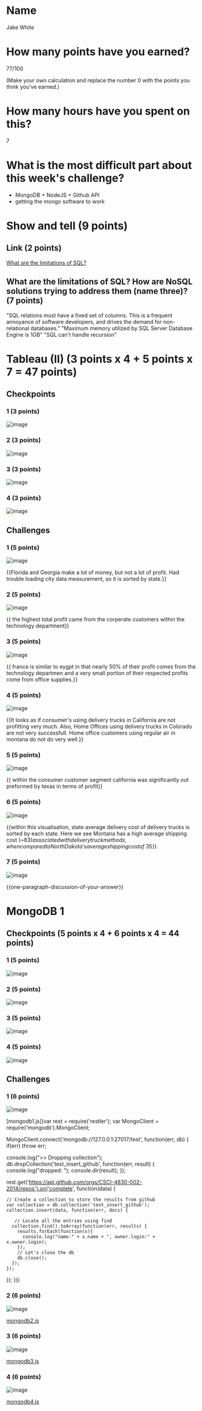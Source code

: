 # Name

Jake White

# How many points have you earned?

77/100

(Make your own calculation and replace the number 0 with the points you think you've earned.)

# How many hours have you spent on this?

7

# What is the most difficult part about this week's challenge?

 - MongoDB + NodeJS + Github API 
 - getting the mongo software to work

# Show and tell (9 points)

## Link (2 points)

[What are the limitations of SQL?](http://www.quora.com/What-are-the-limitations-of-SQL)

## What are the limitations of SQL? How are NoSQL solutions trying to address them (name three)? (7 points)

"SQL relations must have a fixed set of columns.  This is a frequent annoyance of software developers, and drives the demand for non-relational databases."
"Maximum memory utilized by SQL Server Database Engine is 1GB"
"SQL can't handle recursion"

# Tableau (II) (3 points x 4 + 5 points x 7 = 47 points)

## Checkpoints

### 1 (3 points)



![image](http://i.imgur.com/WaCndOj.png)

### 2 (3 points)

![image](http://i.imgur.com/Kx61fzS.png)

### 3 (3 points)

![image](http://i.imgur.com/aS8RaYf.png)

### 4 (3 points)

![image](http://i.imgur.com/9Jo6Jtg.png)

## Challenges

### 1 (5 points)

![image](http://i.imgur.com/uERlFwz.png)

{{Florida and Georgia make a lot of money, but not a lot of profit. Had trouble loading city data measurement, so it is sorted by state.}}

### 2 (5 points)

![image](http://i.imgur.com/BC4TSLO.png)

{{ the highest total profit came from the corperate customers within the technology department}}

### 3 (5 points)

![image](http://i.imgur.com/5Xi67XY.png)

{{ france is similar to eygpt in that nearly 50% of their profit comes from the technology departmen and a very small portion of their respected profits come from office supplies.}}

### 4 (5 points)

![image](http://i.imgur.com/jtkjlXp.png)

{{It looks as if consumer's using delivery trucks in California are not profitting very much. Also, Home Offices using delivery trucks in Colorado are not very successfull. Home office customers using regular air in montana do not do very well.}}

### 5 (5 points)

![image](http://i.imgur.com/GDExpkw.png)

{{ within the consumer customer segment california was significantly out preformed by texas in terms of profit}}

### 6 (5 points)

![image](http://i.imgur.com/ixbKL1Q.png)

{{within this visualisation, state average delivery cost of delivery trucks is sorted by each state. Here we see Montana has a high average shipping cost (~$63) associated with delivery truck methods, when compared to North Dakota's average shipping cost of ~$35}}

### 7 (5 points)

![image](image.png?raw=true)

{{one-paragraph-discussion-of-your-answer}}


# MongoDB 1

## Checkpoints (5 points x 4 + 6 points x 4 = 44  points)

### 1 (5 points)

![image](http://i.imgur.com/21xGX75.png)

### 2 (5 points)

![image](http://i.imgur.com/o3qvNWt.png)

### 3 (5 points)

![image](http://i.imgur.com/vxN47R0.png)

### 4 (5 points)

![image](http://i.imgur.com/ifIRL9u.png)

## Challenges


### 1 (6 points)

![image](http://i.imgur.com/pGlVwtc.png)

[mongodb1.js](var rest = require('restler');
var MongoClient = require('mongodb').MongoClient;
 
MongoClient.connect('mongodb://127.0.0.1:27017/test', function(err, db) {
    if(err) throw err;
 
  console.log(">> Dropping collection");
  db.dropCollection('test_insert_github', function(err, result) {
    console.log("dropped: ");
    console.dir(result);
  });
 
  rest.get('https://api.github.com/orgs/CSCI-4830-002-2014/repos').on('complete', function(data) {
 
    // Create a collection to store the results from github
    var collection = db.collection('test_insert_github');
    collection.insert(data, function(err, docs) {
 
       // Locate all the entries using find
      collection.find().toArray(function(err, results) {
        results.forEach(function(x){
          console.log("name:" + x.name + ", owner.login:" + x.owner.login);
        });
        // Let's close the db
        db.close();
      });       
    });
  });
}))

### 2 (6 points)

![image](image.png?raw=true)

[mongodb2.js](mongodb2.js)

### 3 (6 points)

![image](image.png?raw=true)

[mongodb3.js](mongodb3.js)

### 4 (6 points)

![image](image.png?raw=true)

[mongodb4.js](mongodb4.js)
